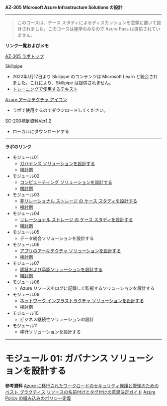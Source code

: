 **AZ-305 Microsoft Azure Infrastructure Solutions の設計**
***
> このコースは、ケース スタディによるディスカッションを念頭に置いて設計されました。このコースは座学のみなので Azure Pass は提供されていません。

**リンク一覧およびメモ**

[AZ-305 ラボトップ](https://github.com/MicrosoftLearning/AZ-305-DesigningMicrosoftAzureInfrastructureSolutions.ja-jp/tree/main/Instructions/CaseStudy)

Skillpipe

- 2022年1月17日より Skillpipe のコンテンツは Microsoft Learn と統合されました。これにより、Skillpipe は提供されません。
- [トレーニングで使用するテキスト](https://docs.microsoft.com/ja-jp/learn/certifications/courses/az-305t00?wt.mc_id=esi_m2l_content_wwl)

[Azure アーキテクチャ アイコン](https://docs.microsoft.com/ja-jp/azure/architecture/icons/)
  - ラボで使用するのでダウンロードしてください。

[SC-200補足資料Ver1.2](https://github.com/naonao71/note/blob/main/SC-200/SC-200%E8%A3%9C%E8%B6%B3%E8%B3%87%E6%96%99Ver1.2.pdf)

- ローカルにダウンロードする

***

**ラボのリンク**

- モジュール01
  - [ガバナンス ソリューションを設計する](https://github.com/MicrosoftLearning/AZ-305-DesigningMicrosoftAzureInfrastructureSolutions.ja-jp/blob/main/Instructions/CaseStudy/01-Governance.md)
  - [検討例](https://github.com/naonao71/note/blob/main/AZ-305/CaseStudy/01-GovernanceAnswer.md)
- モジュール02
  - [コンピューティング ソリューションを設計する](https://github.com/MicrosoftLearning/AZ-305-DesigningMicrosoftAzureInfrastructureSolutions.ja-jp/blob/main/Instructions/CaseStudy/02-Compute.md)
  - [検討例](https://github.com/naonao71/note/blob/main/AZ-305/CaseStudy/02-ComputeAnswer.md)
- モジュール03
  - [非リレーショナル ストレージ の ケース スタディを設計する](https://github.com/MicrosoftLearning/AZ-305-DesigningMicrosoftAzureInfrastructureSolutions.ja-jp/blob/main/Instructions/CaseStudy/03-Nonrelationalstorage.md)
  - [検討例](https://github.com/naonao71/note/blob/main/AZ-305/CaseStudy/03-NonrelationalstorageAnswer.md)
- モジュール04
  - [リレーショナル ストレージ の ケース スタディを設計する](https://github.com/MicrosoftLearning/AZ-305-DesigningMicrosoftAzureInfrastructureSolutions.ja-jp/blob/main/Instructions/CaseStudy/04-Relationalstorage.md)
  - [検討例](https://github.com/naonao71/note/blob/main/AZ-305/CaseStudy/04-RelationalstorageAnswer.md)
- モジュール05
  - データ統合ソリューションを設計する
- モジュール06
  - [アプリのアーキテクチャ ソリューションを設計する](https://github.com/MicrosoftLearning/AZ-305-DesigningMicrosoftAzureInfrastructureSolutions.ja-jp/blob/main/Instructions/CaseStudy/06-Apparchitecture.md)
  - [検討例](https://github.com/naonao71/note/blob/main/AZ-305/CaseStudy/06-ApparchitectureAnswer.md)
- モジュール07
  - [認証および承認ソリューションを設計する](https://github.com/MicrosoftLearning/AZ-305-DesigningMicrosoftAzureInfrastructureSolutions.ja-jp/blob/main/Instructions/CaseStudy/07-Access.md)
  - [検討例](https://github.com/naonao71/note/blob/main/AZ-305/CaseStudy/07-AccessAnswer.md)
- モジュール08
  - Azure リソースをログに記録して監視するソリューションを設計する
- モジュール09
  - [ネットワーク インフラストラクチャ ソリューションを設計する](https://github.com/MicrosoftLearning/AZ-305-DesigningMicrosoftAzureInfrastructureSolutions.ja-jp/blob/main/Instructions/CaseStudy/09-Networkingoption2.md)
  - [検討例](https://github.com/naonao71/note/blob/main/AZ-305/CaseStudy/09-Networkingoption1Answer.md)
- モジュール10
  - ビジネス継続性ソリューションの設計
- モジュール11
  - 移行ソリューションを設計する

***

# モジュール 01: ガバナンス ソリューションを設計する


**参考資料**
[Azure に移行されたワークロードのセキュリティ保護と管理のためのベスト プラクティス](https://docs.microsoft.com/ja-jp/azure/cloud-adoption-framework/migrate/azure-best-practices/migrate-best-practices-security-management#best-practice-name-resource-groups)
[リソースの名前付けとタグ付けの意思決定ガイド](https://docs.microsoft.com/ja-jp/azure/cloud-adoption-framework/decision-guides/resource-tagging/?toc=%2Fazure%2Fazure-resource-manager%2Fmanagement%2Ftoc.json#resource-tagging-patterns)
[Azure Policy の組み込みのポリシー定義](https://docs.microsoft.com/ja-jp/azure/governance/policy/samples/built-in-policies#general)

